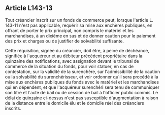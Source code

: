 Article L143-13
----
Tout créancier inscrit sur un fonds de commerce peut, lorsque l'article L.
143-11 n'est pas applicable, requérir sa mise aux enchères publiques, en offrant
de porter le prix principal, non compris le matériel et les marchandises, à un
dixième en sus et de donner caution pour le paiement des prix et charges ou de
justifier de solvabilité suffisante.

Cette réquisition, signée du créancier, doit être, à peine de déchéance,
signifiée à l'acquéreur et au débiteur précédent propriétaire dans la quinzaine
des notifications, avec assignation devant le tribunal de commerce de la
situation du fonds, pour voir statuer, en cas de contestation, sur la validité
de la surenchère, sur l'admissibilité de la caution ou la solvabilité du
surenchérisseur, et voir ordonner qu'il sera procédé à la mise aux enchères
publiques du fonds avec le matériel et les marchandises qui en dépendent, et que
l'acquéreur surenchéri sera tenu de communiquer son titre et l'acte de bail ou
de cession de bail à l'officier public commis. Le délai de quinzaine ci-dessus
n'est pas susceptible d'augmentation à raison de la distance entre le domicile
élu et le domicile réel des créanciers inscrits.
